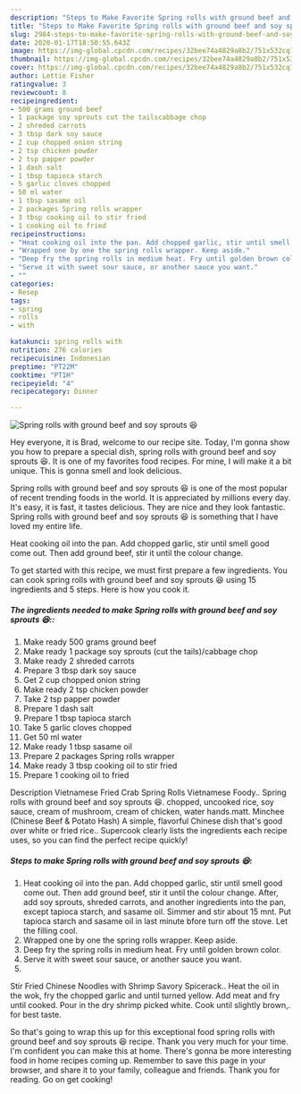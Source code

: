 ```yaml
---
description: "Steps to Make Favorite Spring rolls with ground beef and soy sprouts 😆"
title: "Steps to Make Favorite Spring rolls with ground beef and soy sprouts 😆"
slug: 2984-steps-to-make-favorite-spring-rolls-with-ground-beef-and-soy-sprouts
date: 2020-01-17T18:50:55.643Z
image: https://img-global.cpcdn.com/recipes/32bee74a4829a8b2/751x532cq70/spring-rolls-with-ground-beef-and-soy-sprouts-😆-recipe-main-photo.jpg
thumbnail: https://img-global.cpcdn.com/recipes/32bee74a4829a8b2/751x532cq70/spring-rolls-with-ground-beef-and-soy-sprouts-😆-recipe-main-photo.jpg
cover: https://img-global.cpcdn.com/recipes/32bee74a4829a8b2/751x532cq70/spring-rolls-with-ground-beef-and-soy-sprouts-😆-recipe-main-photo.jpg
author: Lettie Fisher
ratingvalue: 3
reviewcount: 8
recipeingredient:
- 500 grams ground beef
- 1 package soy sprouts cut the tailscabbage chop
- 2 shreded carrots
- 3 tbsp dark soy sauce
- 2 cup chopped onion string
- 2 tsp chicken powder
- 2 tsp papper powder
- 1 dash salt
- 1 tbsp tapioca starch
- 5 garlic cloves chopped
- 50 ml water
- 1 tbsp sasame oil
- 2 packages Spring rolls wrapper
- 3 tbsp cooking oil to stir fried
- 1 cooking oil to fried
recipeinstructions:
- "Heat cooking oil into the pan. Add chopped garlic, stir until smell good come out. Then add ground beef, stir it until the colour change. After, add soy sprouts, shreded carrots, and another ingredients into the pan, except tapioca starch, and sasame oil. Simmer and stir about 15 mnt. Put tapioca starch and sasame oil in last minute bfore turn off the stove. Let the filling cool."
- "Wrapped one by one the spring rolls wrapper. Keep aside."
- "Deep fry the spring rolls in medium heat. Fry until golden brown color."
- "Serve it with sweet sour sauce, or another sauce you want."
- ""
categories:
- Resep
tags:
- spring
- rolls
- with

katakunci: spring rolls with
nutrition: 276 calories
recipecuisine: Indonesian
preptime: "PT22M"
cooktime: "PT1H"
recipeyield: "4"
recipecategory: Dinner

---
```



![Spring rolls with ground beef and soy sprouts 😆](https://img-global.cpcdn.com/recipes/32bee74a4829a8b2/751x532cq70/spring-rolls-with-ground-beef-and-soy-sprouts-😆-recipe-main-photo.jpg)

Hey everyone, it is Brad, welcome to our recipe site. Today, I'm gonna show you how to prepare a special dish, spring rolls with ground beef and soy sprouts 😆. It is one of my favorites food recipes. For mine, I will make it a bit unique. This is gonna smell and look delicious.

Spring rolls with ground beef and soy sprouts 😆 is one of the most popular of recent trending foods in the world. It is appreciated by millions every day. It's easy, it is fast, it tastes delicious. They are nice and they look fantastic. Spring rolls with ground beef and soy sprouts 😆 is something that I have loved my entire life.

Heat cooking oil into the pan. Add chopped garlic, stir until smell good come out. Then add ground beef, stir it until the colour change.


To get started with this recipe, we must first prepare a few ingredients. You can cook spring rolls with ground beef and soy sprouts 😆 using 15 ingredients and 5 steps. Here is how you cook it.

##### The ingredients needed to make Spring rolls with ground beef and soy sprouts 😆::

1. Make ready 500 grams ground beef
1. Make ready 1 package soy sprouts (cut the tails)/cabbage chop
1. Make ready 2 shreded carrots
1. Prepare 3 tbsp dark soy sauce
1. Get 2 cup chopped onion string
1. Make ready 2 tsp chicken powder
1. Take 2 tsp papper powder
1. Prepare 1 dash salt
1. Prepare 1 tbsp tapioca starch
1. Take 5 garlic cloves chopped
1. Get 50 ml water
1. Make ready 1 tbsp sasame oil
1. Prepare 2 packages Spring rolls wrapper
1. Make ready 3 tbsp cooking oil to stir fried
1. Prepare 1 cooking oil to fried


Description Vietnamese Fried Crab Spring Rolls Vietnamese Foody.. Spring rolls with ground beef and soy sprouts 😆. chopped, uncooked rice, soy sauce, cream of mushroom, cream of chicken, water hands.matt. Minchee (Chinese Beef &amp; Potato Hash) A simple, flavorful Chinese dish that&#39;s good over white or fried rice.. Supercook clearly lists the ingredients each recipe uses, so you can find the perfect recipe quickly! 

##### Steps to make Spring rolls with ground beef and soy sprouts 😆:

1. Heat cooking oil into the pan. Add chopped garlic, stir until smell good come out. Then add ground beef, stir it until the colour change. After, add soy sprouts, shreded carrots, and another ingredients into the pan, except tapioca starch, and sasame oil. Simmer and stir about 15 mnt. Put tapioca starch and sasame oil in last minute bfore turn off the stove. Let the filling cool.
1. Wrapped one by one the spring rolls wrapper. Keep aside.
1. Deep fry the spring rolls in medium heat. Fry until golden brown color.
1. Serve it with sweet sour sauce, or another sauce you want.
1. 


Stir Fried Chinese Noodles with Shrimp Savory Spicerack.. Heat the oil in the wok, fry the chopped garlic and until turned yellow. Add meat and fry until cooked. Pour in the dry shrimp picked white. Cook until slightly brown,. for best taste. 

So that's going to wrap this up for this exceptional food spring rolls with ground beef and soy sprouts 😆 recipe. Thank you very much for your time. I'm confident you can make this at home. There's gonna be more interesting food in home recipes coming up. Remember to save this page in your browser, and share it to your family, colleague and friends. Thank you for reading. Go on get cooking!
